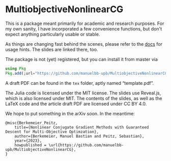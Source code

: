 # MultiobjectiveNonlinearCG


This is a package meant primarily for academic and research purposes.
For my own sanity, I have incorporated a few convenience functions,
but don't expect anything particularly usable or stable.

As things are changing fast behind the scenes, please refer to the [docs](https://manuelbb-upb.github.io/MultiobjectiveNonlinearCG/)
for usage hints.
The slides are linked there, too.

The package is not (yet) registered, but you can install it from master via
```julia
using Pkg
Pkg.add(;url="https://github.com/manuelbb-upb/MultiobjectiveNonlinearCG.git")
```

A draft PDF can be found in the `tex` folder, aptly named “template.pdf”.

The Julia code is licensed under the MIT license.
The slides use Reveal.js, which is also licensed under MIT.
The contents of the slides, as well as the LaTeX code and the article draft PDF are licensed under CC BY 4.0.

We hope to put something in the arXiv soon.
In the meantime:
```
@misc{Berkemeier_Peitz, 
    title={Nonlinear Conjugate Gradient Methods with Guaranteed Descent for Multi-Objective Optimzation},
    author={Berkemeier, Manuel Bastian and Peitz, Sebastian},
    year={2023},
    howpublished = \url{https://github.com/manuelbb-upb/MultiobjectiveNonlinearCG},
} 
```